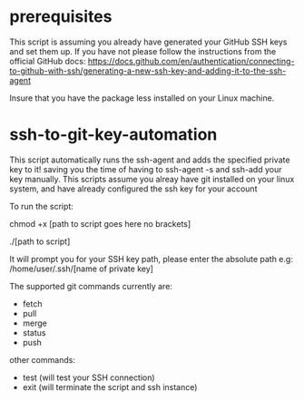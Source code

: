 # prerequisites

This script is assuming you already have generated your GitHub SSH keys and set them up. If you have not please follow the instructions from the official GitHub docs: https://docs.github.com/en/authentication/connecting-to-github-with-ssh/generating-a-new-ssh-key-and-adding-it-to-the-ssh-agent

Insure that you have the package less installed on your Linux machine.


# ssh-to-git-key-automation
This script automatically runs the ssh-agent and adds the specified private key to it! saving you the time of having to ssh-agent -s and ssh-add your key manually. 
This scripts assume you alreay have git installed on your linux system, and have already configured the ssh key for your account

To run the script:

chmod +x [path to script goes here no brackets]


./[path to script]

It will prompt you for your SSH key path, please enter the absolute path e.g: /home/user/.ssh/[name of private key]

The supported git commands currently are:
- fetch
- pull
- merge
- status
- push

other commands:
- test (will test your SSH connection)
- exit (will terminate the script and ssh instance)
